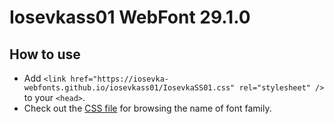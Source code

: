 # Iosevkass01 WebFont 29.1.0

## How to use

- Add `<link href="https://iosevka-webfonts.github.io/iosevkass01/IosevkaSS01.css" rel="stylesheet" />` to your `<head>`.
- Check out the [CSS file](./IosevkaSS01.css) for browsing the name of font family.
